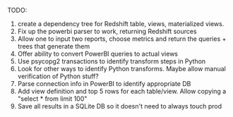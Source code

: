 TODO:
1. create a dependency tree for Redshift table, views, materialized views.
2. Fix up the powerbi parser to work, returning Redshift sources
4. Allow one to input two reports, choose metrics and return the queries + trees that generate them
5. Offer ability to convert PowerBI queries to actual views
6. Use psycopg2 transactions to identify transform steps in Python
7. Look for other ways to identify Python transforms. Maybe allow manual verification of Python stuff?
8. Parse connection info in PowerBI to identify appropriate DB
9. Add view definition and top 5 rows for each table/view. Allow copying a "select * from <view> limit 100"
10. Save all results in a SQLite DB so it doesn't need to always touch prod